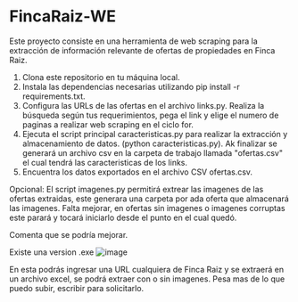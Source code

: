 # FincaRaiz-WE
Este proyecto consiste en una herramienta de web scraping para la extracción de información relevante de ofertas de propiedades en Finca Raiz.

1. Clona este repositorio en tu máquina local.
2. Instala las dependencias necesarias utilizando pip install -r requirements.txt.
3. Configura las URLs de las ofertas en el archivo links.py. Realiza la búsqueda según tus requerimientos, pega el link y elige el numero de paginas a realizar web scraping en el ciclo for.
4. Ejecuta el script principal caracteristicas.py para realizar la extracción y almacenamiento de datos. (python caracteristicas.py). Ak finalizar se generará un archivo csv en la carpeta de trabajo llamada "ofertas.csv" el cual tendrá las caracteristicas de los links.
5. Encuentra los datos exportados en el archivo CSV ofertas.csv.
   
Opcional: El script imagenes.py permitirá extrear las imagenes de las ofertas extraidas, este generara una carpeta por ada oferta que almacenará las imagenes. Falta mejorar, en ofertas sin imagenes o imagenes corruptas este parará y tocará iniciarlo desde el punto en el cual quedó.

Comenta que se podría mejorar. 

Existe una version .exe
![image](https://github.com/JuanDDB/FincaRaiz-WE/assets/54457007/5c28a88e-1a88-4a87-a36a-2c0b90fd1349)

En esta podrás ingresar una URL cualquiera de Finca Raiz y se extraerá en un archivo excel, se podrá extraer con o sin imagenes.
Pesa mas de lo que puedo subir, escribir para solicitarlo.
